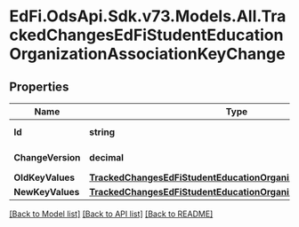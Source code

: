 # EdFi.OdsApi.Sdk.v73.Models.All.TrackedChangesEdFiStudentEducationOrganizationAssociationKeyChange

## Properties

Name | Type | Description | Notes
------------ | ------------- | ------------- | -------------
**Id** | **string** | Resource identifier | [optional] 
**ChangeVersion** | **decimal** | Change version | [optional] 
**OldKeyValues** | [**TrackedChangesEdFiStudentEducationOrganizationAssociationKey**](TrackedChangesEdFiStudentEducationOrganizationAssociationKey.md) |  | [optional] 
**NewKeyValues** | [**TrackedChangesEdFiStudentEducationOrganizationAssociationKey**](TrackedChangesEdFiStudentEducationOrganizationAssociationKey.md) |  | [optional] 

[[Back to Model list]](../../README.md#documentation-for-models) [[Back to API list]](../../README.md#documentation-for-api-endpoints) [[Back to README]](../../README.md)

